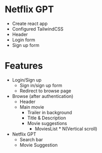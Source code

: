 # Netflix GPT

- Create react app
- Configured TailwindCSS
- Header 
- Login form
- Sign up form

# Features
- Login/Sign up
    - Sign in/sign up form
    - Redirect to browse page
- Browse (after authentication)
    - Header
    - Main movie
        - Trailer in background
        - Title & Description
        - Movie suggestions
            - MoviesList * N(Vertical scroll)
- Netflix GPT
    - Search bar
    - Movie Suggestion

